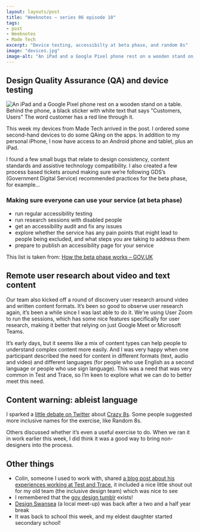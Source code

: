 ```yaml
---
layout: layouts/post
title: "Weeknotes – series 06 episode 10"
tags:
- post
- Weeknotes
- Made Tech
excerpt: "Device testing, accessibilty at beta phase, and random 8s"
image: "devices.jpg"
image-alt: "An iPad and a Google Pixel phone rest on a wooden stand on a table. Behind the phone, a black sticker with white text that says 'Customers, Users' The word customer has a red line through it."
---
```


## Design Quality Assurance (QA) and device testing

![An iPad and a Google Pixel phone rest on a wooden stand on a table. Behind the phone, a black sticker with white text that says "Customers, Users" The word customer has a red line through it.](/images/devices.jpg)

This week my devices from Made Tech arrived in the post. I ordered some second-hand devices to do some QAing on the apps. In addition to my personal iPhone, I now have access to an Android phone and tablet, plus an iPad.

I found a few small bugs that relate to design consistency, content standards and assistive technology compatibility. I also created a few process based tickets around making sure we’re following GDS’s (Government Digital Service) recommended practices for the beta phase, for example…

### Making sure everyone can use your service (at beta phase)

- run regular accessibility testing
- run research sessions with disabled people
- get an accessibility audit and fix any issues
- explore whether the service has any pain points that might lead to people being excluded, and what steps you are taking to address them
- prepare to publish an accessibility page for your service

This list is taken from: [How the beta phase works – GOV.UK](https://www.gov.uk/service-manual/agile-delivery/how-the-beta-phase-works#making-sure-everyone-can-use-your-service)

## Remote user research about video and text content

Our team also kicked off a round of discovery user research around video and written content formats. It’s been so good to observe user research again, it’s been a while since I was last able to do it. We're using User Zoom to run the sessions, which has some nice features specifically for user research, making it better that relying on just Google Meet or Microsoft Teams.

It’s early days, but it seems like a mix of content types can help people to understand complex content more easily. And I was very happy when one participant described the need for content in different formats (text, audio and video) and different languages (for people who use English as a second language or people who use sign language). This was a need that was very common in Test and Trace, so I’m keen to explore what we can do to better meet this need.

## Content warning: ableist language

I sparked a [little debate on Twitter](https://twitter.com/benjystanton/status/1566700632551133185) about [Crazy 8s](https://designsprintkit.withgoogle.com/methodology/phase3-sketch/crazy-8s). Some people suggested more inclusive names for the exercise, like Random 8s.

Others discussed whether it’s even a useful exercise to do. When we ran it in work earlier this week, I did think it was a good way to bring non-designers into the process.

## Other things

- Colin, someone I used to work with, shared [a blog post about his experiences working at Test and Trace](https://portfoliopages.co.uk/2022/09/02/time-travel-really-is-possible/), it included a nice little shout out for my old team (the inclusive design team) which was nice to see
- I remembered that the [gov design tumblr](https://govdesign.tumblr.com/) exists!
- [Design Swansea](https://www.eventbrite.co.uk/e/design-swansea-47-with-craig-jones-tickets-406792195407) (a local meet-up) was back after a two and a half year break 
- It was back to school this week, and my eldest daughter started secondary school!






